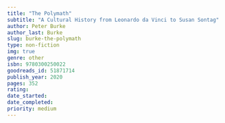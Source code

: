 ```yaml
---
title: "The Polymath"
subtitle: "A Cultural History from Leonardo da Vinci to Susan Sontag"
author: Peter Burke
author_last: Burke
slug: burke-the-polymath
type: non-fiction
img: true
genre: other
isbn: 9780300250022
goodreads_id: 51871714
publish_year: 2020
pages: 352
rating: 
date_started:
date_completed:
priority: medium
---
```

